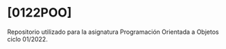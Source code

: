# [0122POO]

Repositorio utilizado para la asignatura Programación Orientada a Objetos ciclo 01/2022.
